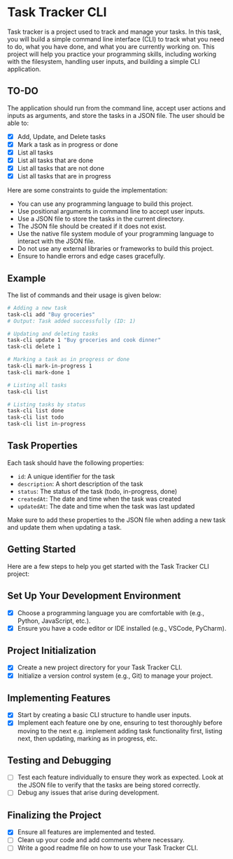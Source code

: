 # Task Tracker CLI

Task tracker is a project used to track and manage your tasks. In this task, you will build a simple command line interface (CLI) to track what you need to do, what you have done, and what you are currently working on. This project will help you practice your programming skills, including working with the filesystem, handling user inputs, and building a simple CLI application.

## TO-DO

The application should run from the command line, accept user actions and inputs as arguments, and store the tasks in a JSON file. The user should be able to:

- [x] Add, Update, and Delete tasks
- [x] Mark a task as in progress or done
- [x] List all tasks
- [x] List all tasks that are done
- [x] List all tasks that are not done
- [x] List all tasks that are in progress

Here are some constraints to guide the implementation:

- You can use any programming language to build this project.
- Use positional arguments in command line to accept user inputs.
- Use a JSON file to store the tasks in the current directory.
- The JSON file should be created if it does not exist.
- Use the native file system module of your programming language to interact with the JSON file.
- Do not use any external libraries or frameworks to build this project.
- Ensure to handle errors and edge cases gracefully.

## Example

The list of commands and their usage is given below:

```sh
# Adding a new task
task-cli add "Buy groceries"
# Output: Task added successfully (ID: 1)

# Updating and deleting tasks
task-cli update 1 "Buy groceries and cook dinner"
task-cli delete 1

# Marking a task as in progress or done
task-cli mark-in-progress 1
task-cli mark-done 1

# Listing all tasks
task-cli list

# Listing tasks by status
task-cli list done
task-cli list todo
task-cli list in-progress
```

## Task Properties

Each task should have the following
properties:

- `id`: A unique identifier for the task
- `description`: A short description of the task
- `status`: The status of the task (todo, in-progress, done)
- `createdAt`: The date and time when the task was created
- `updatedAt`: The date and time when the task was last updated

Make sure to add these properties to the JSON file when adding a new task and update them when updating a task.

## Getting Started

Here are a few steps to help you get started with the Task Tracker CLI project:

## Set Up Your Development Environment

- [x] Choose a programming language you are comfortable with (e.g., Python, JavaScript, etc.).
- [x] Ensure you have a code editor or IDE installed (e.g., VSCode, PyCharm).

## Project Initialization

- [x] Create a new project directory for your Task Tracker CLI.
- [x] Initialize a version control system (e.g., Git) to manage your project.

## Implementing Features

- [x] Start by creating a basic CLI structure to handle user inputs.
- [x] Implement each feature one by one, ensuring to test thoroughly before moving to the next e.g. implement adding task functionality first, listing next, then updating, marking as in progress, etc.

## Testing and Debugging

- [ ] Test each feature individually to ensure they work as expected. Look at the JSON file to verify that the tasks are being stored correctly.
- [ ] Debug any issues that arise during development.

## Finalizing the Project

- [x] Ensure all features are implemented and tested.
- [ ] Clean up your code and add comments where necessary.
- [ ] Write a good readme file on how to use your Task Tracker CLI.
